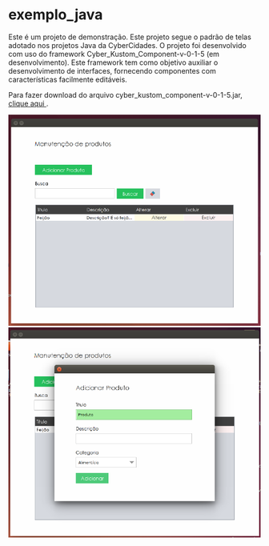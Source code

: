 # exemplo_java
Este é um projeto de demonstração. Este projeto segue o padrão de telas adotado nos projetos Java da CyberCidades. O projeto foi desenvolvido com uso do framework Cyber_Kustom_Component-v-0-1-5 (em desenvolvimento). Este framework tem como objetivo auxiliar o desenvolvimento de interfaces, fornecendo componentes com características facilmente editáveis.
</br>
<p>
  Para fazer download do arquivo cyber_kustom_component-v-0-1-5.jar, <a href="https://github.com/CyberCidades/cyber_kustom_component/blob/master/CyberKustomComponent-v-0-1-5/dist/CyberKustomComponent-v-0-1-5.jar"> clique aqui </a>.
</p>

<p align="center">
  <img src="https://github.com/CyberCidades/exemplo_java/blob/master/Exemplo_Java/screenshots/s01.png" width="550"/>
  <img src="https://github.com/CyberCidades/exemplo_java/blob/master/Exemplo_Java/screenshots/s02.png" width="550"/>
</p>
